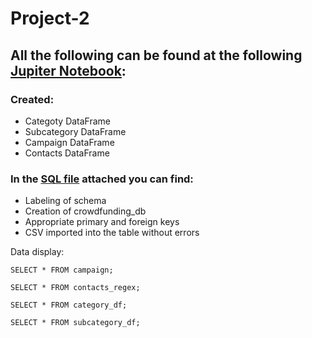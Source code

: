 # Project-2

## All the following can be found at the following [Jupiter Notebook](https://github.com/janetrodtx/Project-2/blob/main/ETL_Project2_JRodriguez_G_Rajagopalan_CSalinas_S%20Kalami_Oekene.ipynb):

### Created:
* Categoty DataFrame 
* Subcategory DataFrame
* Campaign DataFrame
* Contacts DataFrame

### In the [SQL file](https://github.com/janetrodtx/Project-2/blob/main/ERD/crowdfunding_db_schema.sql) attached you can find:

* Labeling of schema
* Creation of crowdfunding_db
* Appropriate primary and foreign keys
* CSV imported into the table without errors

Data display:
```pgsql
SELECT * FROM campaign;
```

```pgsql
SELECT * FROM contacts_regex;
```

```pgsql
SELECT * FROM category_df;
```

```pgsql
SELECT * FROM subcategory_df;
```

